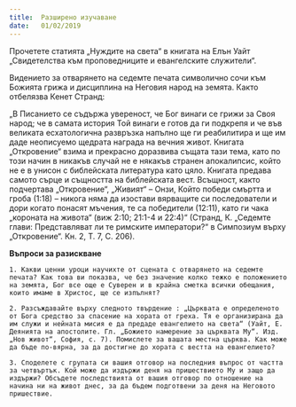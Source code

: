```yaml
---
title:  Разширено изучаване
date:   01/02/2019
---
```


Прочетете статията „Нуждите на света“ в книгата на Елън Уайт „Свидетелства към проповедниците и евангелските служители“.

Видението за отварянето на седемте печата символично сочи към Божията грижа и дисциплина на Неговия народ на земята. Както отбелязва Кенет Странд:

„В Писанието се съдържа увереност, че Бог винаги се грижи за Своя народ; че в самата история Той винаги е готов да ги подкрепя и че във великата есхатологична развръзка напълно ще ги реабилитира и ще им даде неописуемо щедрата награда на вечния живот. Книгата „Откровение“ взима и прекрасно доразвива същата тази тема, като по този начин в никакъв случай не е някакъв странен апокалипсис, който не е в унисон с библейската литература като цяло. Книгата предава самото сърце и същността на библейската вест. Всъщност, както подчертава „Откровение“, „Живият“ – Онзи, Който победи смъртта и гроба (1:18) – никога няма да изостави вярващите си последователи и дори когато понасят мъчения, те са победители (12:11), като ги чака „короната на живота“ (виж 2:10; 21:1-4 и 22:4)“ (Странд, К. „Седемте глави: Представляват ли те римските императори?“ в Симпозиум върху „Откровение“. Кн. 2, Т. 7, С. 206).

**Въпроси за разискване**

`1. Какви ценни уроци научихте от сцената с отварянето на седемте печата? Как това ви показва, че без значение колко тежко е положението на земята, Бог все още е Суверен и в крайна сметка всички обещания, които имаме в Христос, ще се изпълнят?`

`2. Разсъждавайте върху следното твърдение : „Църквата е определеното от Бога средство за спасение на хората от греха. Тя е организирана да им служи и нейната мисия е да предаде евангелието на света“ (Уайт, Е. Деянията на апостолите. Гл. „Божието намерение за църквата Му“. Изд. „Нов живот“, София, с. 7). Помислете за вашата местна църква. Как може да бъде по-вярна, за да достигне до хората с вестта на евангелието?`

`3. Споделете с групата си вашия отговор на последния въпрос от частта за четвъртък. Кой може да издържи деня на пришествието Му и защо да издържи? Обсъдете последствията от вашия отговор по отношение на начина ни на живот днес, за да бъдем подготвени за деня на Неговото пришествие.`